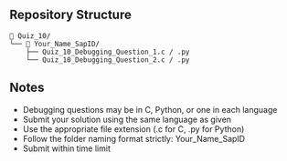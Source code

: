 ## Repository Structure
```
📁 Quiz_10/
└── 📁 Your_Name_SapID/
    ├── Quiz_10_Debugging_Question_1.c / .py
    └── Quiz_10_Debugging_Question_2.c / .py
```

## Notes
- Debugging questions may be in C, Python, or one in each language
- Submit your solution using the same language as given
- Use the appropriate file extension (.c for C, .py for Python)
- Follow the folder naming format strictly: Your_Name_SapID
- Submit within time limit
